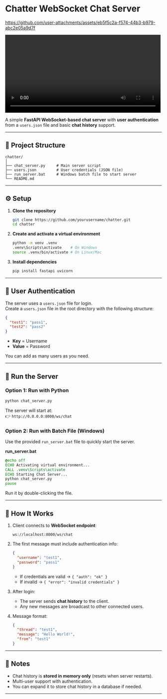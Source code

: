 # Chatter WebSocket Chat Server

https://github.com/user-attachments/assets/eb5f5c2a-f574-44b3-b979-abc2e05a9d7f


<video src="https://github.com/user-attachments/assets/eb5f5c2a-f574-44b3-b979-abc2e05a9d7f" width="500" controls></video>




A simple **FastAPI WebSocket-based chat server** with **user authentication** from a `users.json` file and basic **chat history** support.

---

## 📂 Project Structure

```
chatter/
│
├── chat_server.py     # Main server script
├── users.json         # User credentials (JSON file)
├── run_server.bat     # Windows batch file to start server
└── README.md
```

---

## ⚙️ Setup

1. **Clone the repository**
   ```bash
   git clone https://github.com/yourusername/chatter.git
   cd chatter
   ```

2. **Create and activate a virtual environment**
   ```bash
   python -m venv .venv
   .venv\Scripts\activate    # On Windows
   source .venv/bin/activate # On Linux/Mac
   ```

3. **Install dependencies**
   ```bash
   pip install fastapi uvicorn
   ```

---

## 👤 User Authentication

The server uses a `users.json` file for login.  
Create a `users.json` file in the root directory with the following structure:

```json
{
  "test1": "pass1",
  "test2": "pass2"
}
```

- **Key** = Username  
- **Value** = Password

You can add as many users as you need.

---

## 🚀 Run the Server

### Option 1: Run with Python
```bash
python chat_server.py
```

The server will start at:  
👉 `http://0.0.0.0:8000/ws/chat`

### Option 2: Run with Batch File (Windows)

Use the provided `run_server.bat` file to quickly start the server.

**run_server.bat**
```bat
@echo off
ECHO Activating virtual environment...
CALL .venv\Scripts\activate
ECHO Starting Chat Server...
python chat_server.py
pause
```

Run it by double-clicking the file.

---

## 💬 How It Works

1. Client connects to **WebSocket endpoint**:  
   ```
   ws://localhost:8000/ws/chat
   ```

2. The first message must include authentication info:
   ```json
   {
     "username": "test1",
     "password": "pass1"
   }
   ```

   - If credentials are valid → `{ "auth": "ok" }`
   - If invalid → `{ "error": "invalid credentials" }`

3. After login:
   - The server sends **chat history** to the client.
   - Any new messages are broadcast to other connected users.

4. Message format:
   ```json
   {
     "thread": "test1",
     "message": "Hello World!",
     "from": "test1"
   }
   ```

---





## 📝 Notes
- Chat history is **stored in memory only** (resets when server restarts).  
- Multi-user support with authentication.  
- You can expand it to store chat history in a database if needed.  

---
